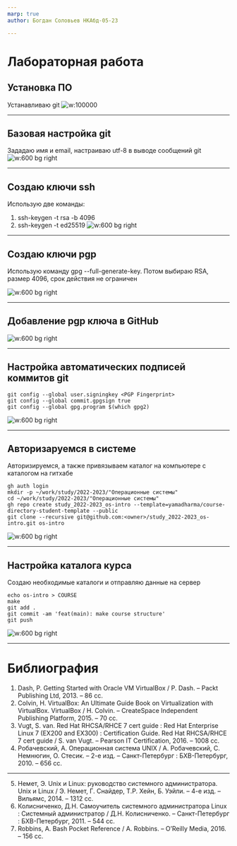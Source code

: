 ```yaml
---
marp: true
author: Богдан Соловьев НКАбд-05-23

---
```


# Лабораторная работа

## Установка ПО

Устанавливаю git
![w:100000](./image/1.png)

---


## Базовая настройка git

Зададаю имя и email, настраиваю utf-8 в выводе сообщений git
![w:600 bg right](./image/3.png)

---

## Создаю ключи ssh

Использую две команды:

1. ssh-keygen -t rsa -b 4096
2. ssh-keygen -t ed25519
![w:600 bg right](./image/4.png)

---
## Создаю ключи pgp

Использую команду gpg --full-generate-key. Потом выбираю RSA, размер 4096, срок действия не ограничен

![w:600 bg right](./image/5.png)

---

## Добавление pgp ключа в GitHub

![w:600 bg right](./image/6.png)

---

## Настройка автоматических подписей коммитов git

```
git config --global user.signingkey <PGP Fingerprint>
git config --global commit.gpgsign true
git config --global gpg.program $(which gpg2)
```

![w:600 bg right](./image/8.png)

---

## Авторизаруемся в системе
Авторизируемся, а также привязываем каталог на компьютере с каталогом на гитхабе
```
gh auth login
mkdir -p ~/work/study/2022-2023/"Операционные системы"
cd ~/work/study/2022-2023/"Операционные системы"
gh repo create study_2022-2023_os-intro --template=yamadharma/course-directory-student-template --public
git clone --recursive git@github.com:<owner>/study_2022-2023_os-intro.git os-intro
```

![w:600 bg right](./image/9.png)

---
## Настройка каталога курса

Создаю необходимые каталоги и отправляю данные на сервер
```
echo os-intro > COURSE
make
git add .
git commit -am 'feat(main): make course structure'
git push
```
![w:600 bg right](./image/10.png)

---


# Библиография

1. Dash, P. Getting Started with Oracle VM VirtualBox / P. Dash. – Packt Publishing Ltd, 2013. – 86 сс.
2. Colvin, H. VirtualBox: An Ultimate Guide Book on Virtualization with VirtualBox. VirtualBox / H. Colvin. – CreateSpace Independent Publishing Platform, 2015. – 70 сс.
3. Vugt, S. van. Red Hat RHCSA/RHCE 7 cert guide : Red Hat Enterprise Linux 7 (EX200 and EX300) : Certification Guide. Red Hat RHCSA/RHCE 7 cert guide / S. van Vugt. – Pearson IT Certification, 2016. – 1008 сс.
4. Робачевский, А. Операционная система UNIX / А. Робачевский, С. Немнюгин, О. Стесик. – 2-е изд. – Санкт-Петербург : БХВ-Петербург, 2010. – 656 сс.
---
5. Немет, Э. Unix и Linux: руководство системного администратора. Unix и Linux / Э. Немет, Г. Снайдер, Т.Р. Хейн, Б. Уэйли. – 4-е изд. – Вильямс, 2014. – 1312 сс.
6. Колисниченко, Д.Н. Самоучитель системного администратора Linux : Системный администратор / Д.Н. Колисниченко. – Санкт-Петербург : БХВ-Петербург, 2011. – 544 сс.
7. Robbins, A. Bash Pocket Reference / A. Robbins. – O’Reilly Media, 2016. – 156 сс.



